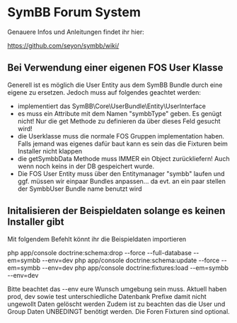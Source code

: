 SymBB Forum System
=============

Genauere Infos und Anleitungen findet ihr hier:

https://github.com/seyon/symbb/wiki/


Bei Verwendung einer eigenen FOS User Klasse
-------------
Generell ist es möglich die User Entity aus dem SymBB Bundle durch eine eigene zu ersetzen. 
Jedoch muss auf folgendes geachtet werden:
- implementiert das SymBB\Core\UserBundle\Entity\UserInterface
- es muss ein Attribute mit dem Namen "symbbType" geben. Es genügt nicht! Nur die get Methode zu definieren da über dieses Feld gesucht wird!
- die Userklasse muss die normale FOS Gruppen implementation haben. Falls jemand was eigenes dafür baut kann es sein das die Fixturen beim Installer nicht klappen
- die getSymbbData Methode muss IMMER ein Object zurückliefern! Auch wenn noch keins in der DB gespeichert wurde.
- Die FOS User Entity muss über den Entitymanager "symbb" laufen und ggf. müssen wir einpaar Bundles anpassen... da evt. an ein paar stellen der SymbbUser Bundle name benutzt wird

Initalisieren der Beispieldaten solange es keinen Installer gibt
-------------

Mit folgendem Befehlt könnt ihr die Beispieldaten importieren 

php app/console doctrine:schema:drop --force --full-database --em=symbb --env=dev
php app/console doctrine:schema:update --force --em=symbb --env=dev
php app/console doctrine:fixtures:load --em=symbb --env=dev

Bitte beachtet das --env eure Wunsch umgebung sein muss. Aktuell haben prod, dev sowie test unterschiedliche Datenbank Prefixe damit nicht ungewollt Daten gelöscht werden
Zudem ist zu beachten das die User und Group Daten UNBEDINGT benötigt werden. Die Foren Fixturen sind optional.